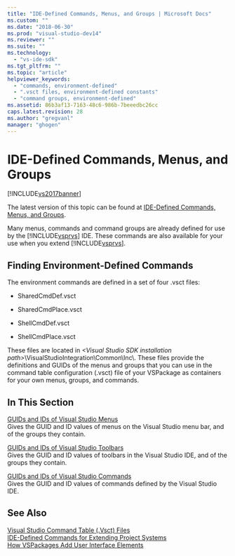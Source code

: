 ```yaml
---
title: "IDE-Defined Commands, Menus, and Groups | Microsoft Docs"
ms.custom: ""
ms.date: "2018-06-30"
ms.prod: "visual-studio-dev14"
ms.reviewer: ""
ms.suite: ""
ms.technology: 
  - "vs-ide-sdk"
ms.tgt_pltfrm: ""
ms.topic: "article"
helpviewer_keywords: 
  - "commands, environment-defined"
  - ".vsct files, environment-defined constants"
  - "command groups, environment-defined"
ms.assetid: 86b3af13-7163-48c6-986b-7beeedbc26cc
caps.latest.revision: 28
ms.author: "gregvanl"
manager: "ghogen"
---
```

# IDE-Defined Commands, Menus, and Groups
[!INCLUDE[vs2017banner](../../includes/vs2017banner.md)]

The latest version of this topic can be found at [IDE-Defined Commands, Menus, and Groups](https://docs.microsoft.com/visualstudio/extensibility/internals/ide-defined-commands-menus-and-groups).  
  
Many menus, commands and command groups are already defined for use by the [!INCLUDE[vsprvs](../../includes/vsprvs-md.md)] IDE. These commands are also available for your use when you extend [!INCLUDE[vsprvs](../../includes/vsprvs-md.md)].  
  
## Finding Environment-Defined Commands  
 The environment commands are defined in a set of four .vsct files:  
  
-   SharedCmdDef.vsct  
  
-   SharedCmdPlace.vsct  
  
-   ShellCmdDef.vsct  
  
-   ShellCmdPlace.vsct  
  
 These files are located in *\<Visual Studio SDK installation path>*\VisualStudioIntegration\Common\Inc\\. These files provide the definitions and GUIDs of the menus and groups that you can use in the command table configuration (.vsct) file of your VSPackage as containers for your own menus, groups, and commands.  
  
## In This Section  
 [GUIDs and IDs of Visual Studio Menus](../../extensibility/internals/guids-and-ids-of-visual-studio-menus.md)  
 Gives the GUID and ID values of menus on the Visual Studio menu bar, and of the groups they contain.  
  
 [GUIDs and IDs of Visual Studio Toolbars](../../extensibility/internals/guids-and-ids-of-visual-studio-toolbars.md)  
 Gives the GUID and ID values of toolbars in the Visual Studio IDE, and of the groups they contain.  
  
 [GUIDs and IDs of Visual Studio Commands](../../extensibility/internals/guids-and-ids-of-visual-studio-commands.md)  
 Gives the GUID and ID values of commands defined by the Visual Studio IDE.  
  
## See Also  
 [Visual Studio Command Table (.Vsct) Files](../../extensibility/internals/visual-studio-command-table-dot-vsct-files.md)   
 [IDE-Defined Commands for Extending Project Systems](../../extensibility/internals/ide-defined-commands-for-extending-project-systems.md)   
 [How VSPackages Add User Interface Elements](../../extensibility/internals/how-vspackages-add-user-interface-elements.md)

